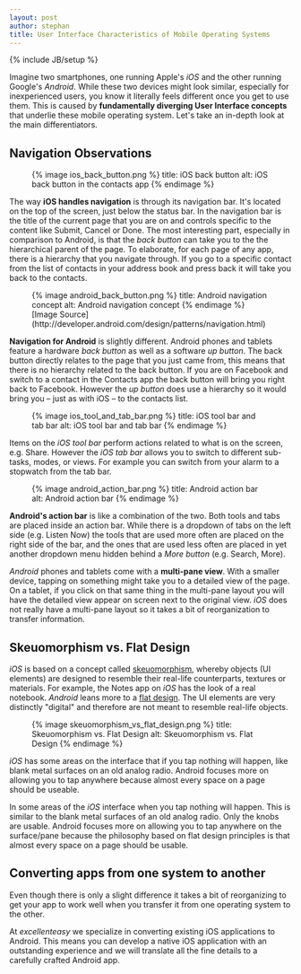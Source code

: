 ```yaml
---
layout: post
author: stephan
title: User Interface Characteristics of Mobile Operating Systems
---
```

{% include JB/setup %}

Imagine two smartphones, one running Apple's *iOS* and the other running Google's *Android*. While these two devices might look similar, especially for inexperienced users, you know it literally feels different once you get to use them. This is caused by **fundamentally diverging User Interface concepts** that underlie these mobile operating system. Let's take an in-depth look at the main differentiators.

## Navigation Observations

<figure>
{% image ios_back_button.png %}
  title: iOS back button
  alt: iOS back button in the contacts app
{% endimage %}
</figure>

The way **iOS handles navigation** is through its navigation bar. It's located on the top of the screen, just below the status bar. In the navigation bar is the title of the current page that you are on and controls specific to the content like Submit, Cancel or Done. The most interesting part, especially in comparison to Android, is that the *back button* can take you to the the hierarchical parent of the page. To elaborate, for each page of any app, there is a hierarchy that you navigate through. If you go to a specific contact from the list of contacts in your address book and press back it will take you back to the contacts.

<figure>
{% image android_back_button.png %}
  title: Android navigation concept
  alt: Android navigation concept
{% endimage %}
<figcaption>
[Image Source](http://developer.android.com/design/patterns/navigation.html)
</figcaption>
</figure>

**Navigation for Android** is slightly different. <!-- more --><span id="more"></span>Android phones and tablets feature a hardware *back button* as well as a software *up button*. The back button directly relates to the page that you just came from, this means that there is no hierarchy related to the back button. If you are on Facebook and switch to a contact in the Contacts app the back button will bring you right back to Facebook. However the *up button* does use a hierarchy so it would bring you – just as with iOS – to the contacts list.

<figure>
{% image ios_tool_and_tab_bar.png %}
  title: iOS tool bar and tab bar
  alt: iOS tool bar and tab bar
{% endimage %}
</figure>

Items on the *iOS tool bar* perform actions related to what is on the screen, e.g. Share. However the *iOS tab bar* allows you to switch to different sub-tasks, modes, or views. For example you can switch from your alarm to a stopwatch from the tab bar.

<figure>
{% image android_action_bar.png %}
 title: Android action bar
 alt: Android action bar
{% endimage %}
</figure>

**Android's action bar** is like a combination of the two. Both tools and tabs are placed inside an action bar. While there is a dropdown of tabs on the left side (e.g. Listen Now) the tools that are used more often are placed on the right side of the bar, and the ones that are used less often are placed in yet another dropdown menu hidden behind a *More button* (e.g. Search, More).

*Android* phones and tablets come with a **multi-pane view**. With a smaller device, tapping on something might take you to a detailed view of the page. On a tablet, if you click on that same thing in the multi-pane layout you will have the detailed view appear on screen next to the original view. *iOS* does not really have a multi-pane layout so it takes a bit of reorganization to transfer information.


## Skeuomorphism vs. Flat Design

*iOS* is based on a concept called [skeuomorphism](http://en.wikipedia.org/wiki/Skeuomorph), whereby objects (UI elements) are designed to resemble their real-life counterparts, textures or materials. For example, the Notes app on *iOS* has the look of a real notebook. *Android* leans more to a [flat design](http://fltdsgn.com/). The UI elements are very distinctly "digital" and therefore are not meant to resemble real-life objects.

<figure>
{% image skeuomorphism_vs_flat_design.png %}
 title: Skeuomorphism vs. Flat Design
 alt: Skeuomorphism vs. Flat Design
{% endimage %}
</figure>

*iOS* has some areas on the interface that if you tap nothing will happen, like blank metal surfaces on an old analog radio. Android focuses more on allowing you to tap anywhere because almost every space on a page should be useable.

In some areas of the *iOS* interface when you tap nothing will happen. This is similar to the blank metal surfaces of an old analog radio. Only the knobs are usable. Android focuses more on allowing you to tap anywhere on the surface/pane because the philosophy based on flat design principles is that almost every space on a page should be usable.

## Converting apps from one system to another

Even though there is only a slight difference it takes a bit of reorganizing to get your app to work well when you transfer it from one operating system to the other.

At *excellenteasy* we specialize in converting existing iOS applications to Android. This means you can develop a native iOS application with an outstanding experience and we will translate all the fine details to a carefully crafted Android app.
